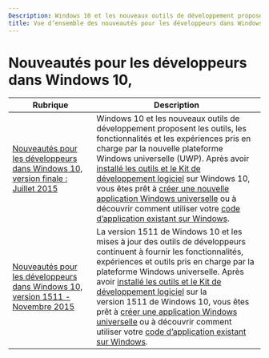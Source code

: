 ```yaml
---
Description: Windows 10 et les nouveaux outils de développement proposent les outils, les fonctionnalités et les expériences pris en charge par la  nouvelle plateforme Windows universelle (UWP).
title: Vue d’ensemble des nouveautés pour les développeurs dans Windows 10
---
```


# Nouveautés pour les développeurs dans Windows 10,

| Rubrique |  Description   |
|-------|----------------|
| [Nouveautés pour les développeurs dans Windows 10, version finale : Juillet 2015](windows-10-rtm-july-2015.md) | Windows 10 et les nouveaux outils de développement proposent les outils, les fonctionnalités et les expériences pris en charge par la  nouvelle plateforme Windows universelle (UWP). Après avoir [installé les outils et le Kit de développement logiciel](https://dev.windows.com/downloads) sur Windows 10, vous êtes prêt à [créer une nouvelle application Windows universelle](https://msdn.microsoft.com/library/windows/apps/bg124288) ou à découvrir comment utiliser votre [code d’application existant sur Windows](https://msdn.microsoft.com/library/windows/apps/mt238321). |
| [Nouveautés pour les développeurs dans Windows 10, version 1511 - Novembre 2015](windows-10-version-1511-november-2015.md) | La version 1511 de Windows 10 et les mises à jour des outils de développeurs continuent à fournir les fonctionnalités, expériences et outils pris en charge par la plateforme Windows universelle. Après avoir [installé les outils et le Kit de développement logiciel](https://dev.windows.com/downloads) sur la version 1511 de Windows 10, vous êtes prêt à [créer une application Windows universelle](https://msdn.microsoft.com/library/windows/apps/bg124288) ou à découvrir comment utiliser votre [code d’application existant sur Windows](https://msdn.microsoft.com/library/windows/apps/mt238321). |

<!--HONumber=Mar16_HO5-->


